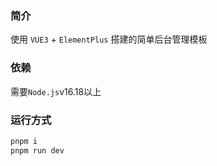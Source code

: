 ### 简介
使用 `VUE3` + `ElementPlus` 搭建的简单后台管理模板

### 依赖
需要`Node.js`v16.18以上

### 运行方式
```bash
pnpm i
pnpm run dev
```